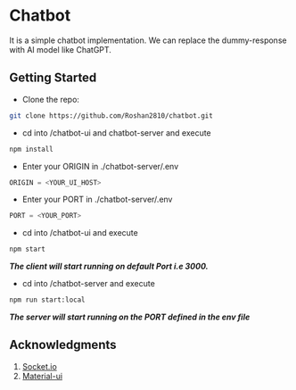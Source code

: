 # Chatbot
It is a simple chatbot implementation.
We can replace the dummy-response with AI model like ChatGPT.

## Getting Started

* Clone the repo:
```sh
git clone https://github.com/Roshan2810/chatbot.git
``` 
* cd into /chatbot-ui and chatbot-server and execute
```sh 
npm install
```
* Enter your ORIGIN in ./chatbot-server/.env
```js
ORIGIN = <YOUR_UI_HOST>
```
* Enter your PORT in ./chatbot-server/.env
```js
PORT = <YOUR_PORT>
```
* cd into /chatbot-ui and execute 
```sh
npm start
```
***The client will start running on default Port i.e 3000.***
* cd into /chatbot-server and execute 
```sh
npm run start:local
```
***The server will start running on the PORT defined in the env file***

## Acknowledgments

1. [Socket.io](https://socket.io/)
2. [Material-ui](https://mui.com/material-ui/)
